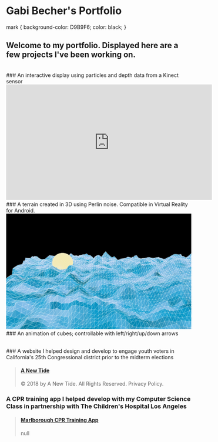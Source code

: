 # **Gabi Becher's Portfolio**

mark {
  background-color: D9B9F6;
  color: black;
}

## <span>Welcome to my portfolio. Displayed here are a few projects I've been working on.</span>

<br>
### An interactive display using particles and depth data from a Kinect sensor

<!--<img src="Kinect.png">-->
<iframe width="560" height="315" src="https://www.youtube.com/embed/8Jt3yuVapsU" frameborder="0" allow="accelerometer; autoplay; encrypted-media; gyroscope; picture-in-picture" allowfullscreen></iframe>

<br>
### A terrain created in 3D using Perlin noise. Compatible in Virtual Reality for Android.

<img src="demoTerrain.png">

<script src="processing.min.js"></script>
<!--<canvas data-processing-sources="terrain/Sphere.pde terrain/terrain.pde"
    style="display:block; margin-left:auto; margin-right:auto;"></canvas>-->

<br>
### An animation of cubes; controllable with left/right/up/down arrows

<script src="processing.min.js"></script>
<canvas data-processing-sources="ProjCube/Cube.pde ProjCube/ProjCube.pde"
    style="display:block; margin-left:auto; margin-right:auto;"></canvas>

<br>
### A website I helped design and develop to engage youth voters in California's 25th Congressional district prior to the midterm elections

<blockquote class="embedly-card"><h4><a href="https://www.anewtide.org/">A New Tide</a></h4><p>© 2018 by A New Tide. All Rights Reserved. Privacy Policy.</p></blockquote>

### A CPR training app I helped develop with my Computer Science Class in partnership with The Children's Hospital Los Angeles

<blockquote class="embedly-card"><h4><a href="https://kyrakraft.github.io/cprtrainingapp/">Marlborough CPR Training App</a></h4><p>null</p></blockquote>
<script async src="//cdn.embedly.com/widgets/platform.js" charset="UTF-8"></script>
